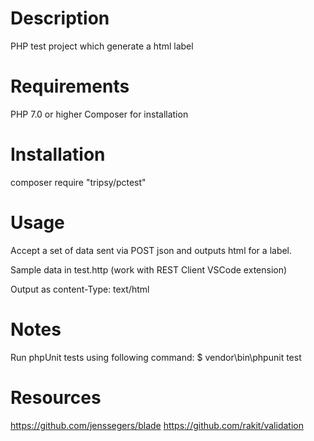 Description
=========================

PHP test project which generate a html label

Requirements
=========================
PHP 7.0 or higher
Composer for installation

Installation
=========================
composer require "tripsy/pctest"

Usage
=========================

Accept a set of data sent via POST json and outputs html for a label.

Sample data in test.http (work with REST Client VSCode extension)

Output as content-Type: text/html

Notes
=========================

Run phpUnit tests using following command:
$ vendor\bin\phpunit test

Resources
=========================

https://github.com/jenssegers/blade
https://github.com/rakit/validation